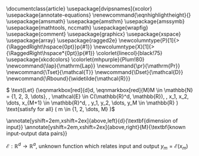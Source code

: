 \documentclass{article}
\usepackage[dvipsnames]{xcolor}
\usepackage{annotate-equations}
\renewcommand{\eqnhighlightheight}{}
\usepackage{amsmath}
\usepackage{amsthm}
\usepackage{amssymb}
\usepackage{mathtools, nccmath}
\usepackage{wrapfig}
\usepackage{comment}
\usepackage{graphicx}
\usepackage{xspace}
\usepackage{array}
\usepackage{ragged2e}
\newcolumntype{P}[1]{>{\RaggedRight\hspace{0pt}}p{#1}}
\newcolumntype{X}[1]{>{\RaggedRight\hspace*{0pt}}p{#1}}
\colorlet{linecol}{black!75}
\usepackage{xkcdcolors}
\colorlet{mhpurple}{Plum!80}
\newcommand{\lap}{\mathrm{Lap}}
\newcommand{\pr}{\mathrm{Pr}}
\newcommand{\Tset}{\mathcal{T}}
\newcommand{\Dset}{\mathcal{D}}
\newcommand{\Rbound}{\widetilde{\mathcal{R}}}



$ \text{Let} (\eqnmarkbox[red]{d}d, \eqnmarkbox[red]{M}M \in \mathbb{N} = \{1, 2, 3, \dots\}, \, \mathcal{E} \in C(\mathbb{R}^d, \mathbb{R}), \, x_1, x_2, \dots, x_{M+1} \in \mathbb{R}^d, \, y_1, y_2, \dots, y_M \in \mathbb{R} ) \text{satisfy for all} ( m \in \{1, 2, \dots, M\} )$

\annotate[yshift=2em,xshift=2ex]{above,left}{d}{\textbf{dimension of input}}
\annotate[yshift=2em,xshift=2ex]{above,right}{M}{\textbf{known input-output data pairs}}

$\mathcal{E} : \mathbb{R}^d \rightarrow \mathbb{R}^a, \ \text{unknown function which relates input and output} \ y_m = \mathcal{E}(x_m)$
